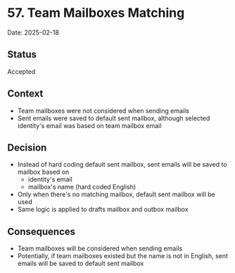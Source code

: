 # 57. Team Mailboxes Matching

Date: 2025-02-18

## Status

Accepted

## Context

- Team mailboxes were not considered when sending emails
- Sent emails were saved to default sent mailbox, although selected identity's email was based on team mailbox email

## Decision

- Instead of hard coding default sent mailbox, sent emails will be saved to mailbox based on
  - identity's email
  - mailbox's name (hard coded English)
- Only when there's no matching mailbox, default sent mailbox will be used
- Same logic is applied to drafts mailbox and outbox mailbox

## Consequences

- Team mailboxes will be considered when sending emails
- Potentially, if team mailboxes existed but the name is not in English, sent emails will be saved to default sent mailbox
